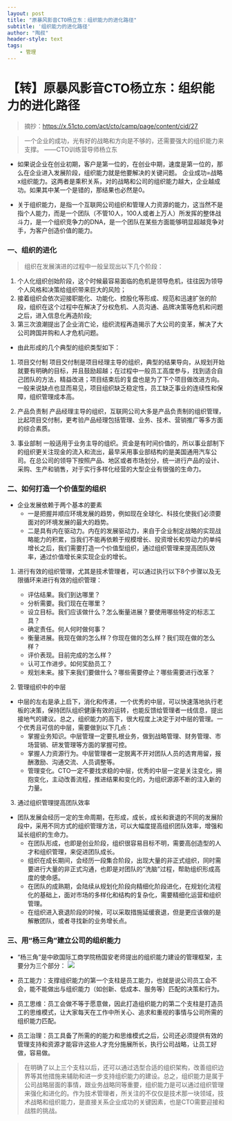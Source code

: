 ```yaml
---
layout: post
title: "原暴风影音CTO杨立东：组织能力的进化路径"
subtitle: '组织能力的进化路径'
author: "陶叔"
header-style: text
tags:
    - 管理
---
```

# 【转】原暴风影音CTO杨立东：组织能力的进化路径
> 摘抄：https://x.51cto.com/act/cto/camp/page/content/cid/27

> 一个企业的成功，光有好的战略和方向是不够的，还需要强大的组织能力来支撑。 ——CTO训练营导师杨立东
 
- 如果说企业在创业初期，客户是第一位的，在创业中期，速度是第一位的，那么在企业进入发展阶段，组织能力就是他要解决的关键问题。
企业成功=战略x组织能力。这两者是乘积关系，对的战略和公司的组织能力越大，企业越成功。如果其中某一个是错的，那结果也必然是0。
 
- 关于组织能力，是指一个互联网公司组织和管理人力资源的能力，这当然不是指个人能力，而是一个团队（不管10人，100人或者上万人）所发挥的整体战斗力，是一个组织竞争力的DNA，是一个团队在某些方面能够明显超越竞争对手，为客户创造价值的能力。
 
### 一、组织的进化
 
> 组织在发展演进的过程中一般呈现出以下几个阶段：
1. 个人化组织创始阶段，这个时候最容易面临的危机是领导危机，往往因为领导个人风格和决策给组织带来巨大的风险；
2. 接着组织会依次迎接职能化、功能化、控股化等形成、规范和迅速扩张的阶段，组织在这个过程中在解决了分权危机、人员沟通、品牌决策等危机和问题之后，进入信息化再造阶段;
3. 第三次浪潮提出了企业消亡论，组织流程再造揭示了大公司的变革，解决了大公司跨国并购和人才危机问题。
 
- 由此形成的几个典型的组织类型如下：
1. 项目交付制
项目交付制是项目经理主导的组织，典型的结果导向，从规划开始就要有明确的目标，并且鼓励超越；在过程中一般员工高度参与，找到适合自己团队的方法，精益改进；项目结束后的复盘也是为了下个项目做改进方向。
一般来说缺点也显而易见，项目组织缺乏稳定性，员工缺乏事业的连续性和保障，组织管理成本高。
 
2. 产品负责制 
产品经理主导的组织，互联网公司大多是产品负责制的组织管理，比起项目交付制，更考验产品经理包括管理、业务、技术、营销推广等多方面的综合素质。
 
1. 事业部制
一般适用于业务主导的组织。资金是有时间价值的，所以事业部制下的组织更关注现金的流入和流出，最早采用事业部结构的是美国通用汽车公司。在总公司的领导下按照产品、地区或者市场划分，统一进行产品的设计、采购、生产和销售，对于实行多样化经营的大型企业有很强的生命力。
 
### 二、如何打造一个价值型的组织
 
- 企业发展依赖于两个基本的要素
    - 一是把握并顺应环境发展的趋势，例如现在全球化、科技化使我们必须要面对的环境发展的最大的趋势。
    - 二是具有内在驱动力。内在的发展驱动力，来自于企业制定战略的实现战略能力的积累，当我们不能再依赖于规模增长、投资增长和劳动力的单纯增长之后，我们需要打造一个价值型组织，通过组织管理来提高团队效率，通过价值增长来实现企业的增长。
 
1. 进行有效的组织管理，尤其是技术管理者，可以通过执行以下8个步骤以及无限循环来进行有效的组织管理：
    - 评估结果。我们到达哪里？
    - 分析需要。我们现在在哪里？
    - 设立目标。我们应该做什么？怎么衡量进展？要使用哪些特定的标志工具？
    - 确定责任。何人何时做何事？
    - 衡量进展。我现在做的怎么样？你现在做的怎么样？我们现在做的怎么样？
    - 评价表现。目前完成的怎么样？
    - 认可工作进步。如何奖励员工？
    - 规划未来。接下来我们要做什么？哪些需要停止？哪些需要进行改革？
 
2. 管理组织中的中层
- 中层的左右是承上启下，消化和传递，一个优秀的中层，可以快速落地执行老板的决策，保持团队组织健康有效的运转，也能反馈给管理者一线信息，提出接地气的建议。总之，组织能力的高下，很大程度上决定于对中层的管理。一个优秀且可信的中层，需要做到以下几点：
    - 掌握业务知识。中层管理一定要扎根业务，做到战略管理、财务管理、市场营销、研发管理等方面的掌握可控。
    - 掌握人力资源行为。中层管理者一定脱离不开对团队人员的选育用留，报酬激励、沟通交流、人员调整等。
    - 管理变化。CTO一定不要找求稳的中层，优秀的中层一定是关注变化，拥抱变化，主动改善流程，推进结果和变化的，为组织源源不断的注入新的力量。
 
3. 通过组织管理提高团队效率
- 团队发展会经历一定的生命周期，在形成，成长，成长和衰退的不同的发展阶段中，采用不同方式的组织管理方法，可以大幅度提高组织团队效率，增强和延长组织的生命力。
    - 在团队形成，也即是创业阶段，组织很容易目标不明，需要高创造型的人才和组织管理，来促进团队成长。
    - 组织在成长期间，会经历一段集合阶段，出现大量的非正式组织，同时需要进行大量的非正式沟通，也即是对团队的“洗脑”过程，帮助组织形成高度的使命感。
    - 在团队的成熟期，会陆续从规划化阶段向精细化阶段进化，在规划化流程化的基础上，面对市场的多样化和结构的复杂化，需要精细化运营和组织管理。
    - 在组织进入衰退阶段的时候，可以采取措施延缓衰退，但是更应该做的是解散团队，或者寻找新的业务增长点。
 
### 三、用“杨三角”建立公司的组织能力
 
- “杨三角”是中欧国际工商学院杨国安老师提出的组织能力建设的管理框架，主要分为三个部分：
 ![](https://tjj006-1302037511.cos.ap-shanghai.myqcloud.com/2021/01/23/16113863952446.jpg)

- 员工能力：支撑组织能力的第一个支柱是员工能力，也就是说公司员工会不会，能不能做出与组织能力（如创新、低成本、服务等）匹配的决策和行为。
- 员工思维：员工会做不等于愿意做，因此打造组织能力的第二个支柱是打造员工的思维模式，让大家每天在工作中所关心、追求和重视的事情与公司所需的组织能力匹配。
- 员工治理：员工具备了所需的的能力和思维模式之后，公司还必须提供有效的管理支持和资源才能容许这些人才充分施展所长，执行公司战略，让员工好做，容易做。
 
> 在明确了以上三个支柱以后，还可以通过选型合适的组织架构，改善组织边界等其他措施来辅助和进一步支持组织能力的建设。总之，组织能力是属于公司战略层面的事情，跟业务战略同等重要，组织能力是可以通过组织管理来强化和进化的。作为技术管理者，所关注的不仅仅是技术那一块领域，技术战略和组织能力，是直接关系企业成功的关键因素，也是CTO需要迎接和战胜的挑战。

